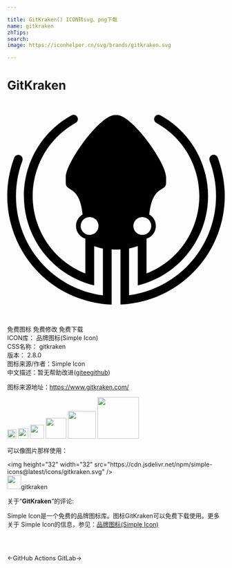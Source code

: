 ```yaml
---

title: GitKraken() ICON转svg、png下载
name: gitkraken
zhTips: 
search: 
image: https://iconhelper.cn/svg/brands/gitkraken.svg

---
```


# GitKraken  <small style="font-size: 60%;font-weight: 100"></small>

<div id="svg" class="svg-wrap">
<svg role="img" viewBox="0 0 24 24" xmlns="http://www.w3.org/2000/svg"><title>GitKraken icon</title><path d="M 23.224627,6.2515925 C 23.132336,6.0010885 22.855463,5.8824285 22.604959,5.9747195 22.420377,6.0406415 22.301717,6.2252235 22.301717,6.4229905 22.301717,6.4757275 22.314902,6.5416495 22.328086,6.5943875 24.477146,12.303241 21.576574,18.671317 15.86772,20.820377 15.089839,21.110435 14.272405,21.321384 13.441787,21.426861 V 16.271751 C 13.771397,16.205829 14.087823,16.113539 14.404249,16.008063 V 20.345737 C 19.849415,19.014111 23.198258,13.529393 21.866631,8.0842275 21.194226,5.3286835 19.401145,2.9686715 16.909289,1.5974925 16.67197,1.4656485 16.381912,1.5579395 16.263253,1.7820745 16.131408,2.0193935 16.223699,2.3094505 16.447835,2.4281105 20.890984,4.8804125 22.499483,10.483792 20.047181,14.926942 19.018797,16.799129 17.35756,18.249416 15.366712,19.027295 V 15.19063 C 15.973195,14.992863 16.395097,14.439118 16.395097,13.793081 16.395097,13.265705 16.131408,12.791066 15.669954,12.527377 16.012749,9.2180875 17.528957,10.088259 17.528957,9.0335055 V 8.4138375 C 17.528957,6.8317075 13.863688,1.6765985 12.149714,1.5579395 12.096976,1.5579395 12.044238,1.5579395 11.991501,1.5579395 11.938763,1.5579395 11.886025,1.5579395 11.833287,1.5579395 10.119313,1.6765985 6.4540444,6.8317075 6.4540444,8.4138375 V 9.0335055 C 6.4540444,10.088259 7.9570684,9.2180875 8.3130474,12.527377 7.8647774,12.791066 7.5879044,13.265705 7.5879044,13.793081 7.5879044,14.439118 8.0098064,14.992863 8.6162894,15.19063 V 19.027295 C 3.9094514,17.168292 1.5889934,11.828603 3.4479964,7.1085795 4.2390614,5.1177325 5.6761634,3.4696795 7.5483514,2.4281105 7.7856704,2.2962665 7.8647774,2.0062095 7.7329334,1.7688895 7.6538264,1.6238615 7.4824294,1.5315705 7.3110314,1.5315705 7.2319254,1.5315705 7.1528184,1.5579395 7.0868964,1.5974925 2.1822924,4.3002985 0.38921136,10.470608 3.1052014,15.388396 4.4763814,17.880251 6.8363924,19.673332 9.5919364,20.345737 V 16.021248 C 9.9083624,16.126724 10.224788,16.219014 10.554399,16.284936 V 21.440044 C 4.5027504,20.635795 0.25736736,15.085155 1.0616164,9.0335055 1.1670924,8.2028865 1.3780424,7.3854525 1.6681004,6.6075715 1.7603904,6.3570675 1.6285464,6.0801955 1.3912274,5.9879045 1.1539074,5.8956135 0.86385036,6.0274575 0.77155936,6.2647775 V 6.2647775 C -1.5620826,12.474639 1.5758094,19.396459 7.7856704,21.716917 8.9854534,22.165188 10.237973,22.415691 11.516861,22.468429 V 16.377228 C 11.688259,16.390411 12.004685,16.390411 12.004685,16.390411 12.004685,16.390411 12.321111,16.390411 12.492509,16.377228 V 22.455246 C 19.124272,22.178373 24.266196,16.588179 23.989323,9.9564145 23.923401,8.7038945 23.672897,7.4513745 23.224627,6.2515925 Z M 14.206483,13.094307 C 14.588831,12.711959 15.208499,12.711959 15.604032,13.094307 15.98638,13.476655 15.98638,14.096322 15.604032,14.491856 15.221683,14.874204 14.602016,14.874204 14.206483,14.491856 14.021901,14.307274 13.916426,14.05677 13.916426,13.793081 13.916426,13.529393 14.021901,13.278889 14.206483,13.094307 Z M 9.7765184,14.491856 C 9.3941704,14.874204 8.7745024,14.874204 8.3921544,14.491856 8.3921544,14.491856 8.3921544,14.491856 8.3921544,14.491856 8.0098064,14.109507 8.0098064,13.476655 8.3921544,13.094307 8.7745024,12.711959 9.4073544,12.711959 9.7897024,13.094307 10.172051,13.48984 10.172051,14.109507 9.7765184,14.491856 Z"/></svg>
</div>
<detail full-name='gitkraken'></detail>

<div class="detail-page">
<p>
<span><span class="badge-success badge">免费图标</span> <span class="badge-success badge">免费修改</span>  <span class="badge-success badge">免费下载</span> </span>
<br/>
<span>
ICON库：
<span class="badge-secondary badge">品牌图标(Simple Icon)</span> 
</span>
<br/>
<span>
CSS名称：
<span class="badge-secondary badge">gitkraken</span> 
</span>

<br/>
<span>
版本：
<span class="badge-secondary badge">2.8.0</span> 
</span>
<br/>
<span>图标来源/作者：<span class="badge-light badge">Simple Icon</span></span> 
<br/>
<span class="zh-detail">中文描述：暂无<span class="help-link"><span>帮助改进</span>(<a href="https://gitee.com/liuwave/icon-helper/edit/master/json/brands/gitkraken.json" target="_blank" rel="noopener noreferrer">gitee</a><a href="https://github.com/liuwave/icon-helper/edit/master/json/brands/gitkraken.json" target="_blank" rel="noopener noreferrer">github</a></span>)</span><br/>
</p>
</div><div class="description description alert alert-light"><p>图标来源地址：<a href="https://www.gitkraken.com/" target="_blank" rel="noopener noreferrer">https://www.gitkraken.com/</a></p></div>
<div class="alert alert-dark">
<img height="21" width="21" src="https://cdn.jsdelivr.net/npm/simple-icons@latest/icons/gitkraken.svg" />
<img height="24" width="24" src="https://cdn.jsdelivr.net/npm/simple-icons@latest/icons/gitkraken.svg" />
<img height="32" width="32" src="https://cdn.jsdelivr.net/npm/simple-icons@latest/icons/gitkraken.svg" />
<img height="48" width="48" src="https://cdn.jsdelivr.net/npm/simple-icons@latest/icons/gitkraken.svg" />
<img height="64" width="64" src="https://cdn.jsdelivr.net/npm/simple-icons@latest/icons/gitkraken.svg" />
<img height="96" width="96" src="https://cdn.jsdelivr.net/npm/simple-icons@latest/icons/gitkraken.svg" />

</div>
<div>
  <p>可以像图片那样使用：    
  </p>
  <div class="alert alert-primary" style="font-size: 14px">
    &lt;img height="32" width="32" src="https://cdn.jsdelivr.net/npm/simple-icons@latest/icons/gitkraken.svg" /&gt;
    <copy-btn content='<img height="32" width="32" src="https://cdn.jsdelivr.net/npm/simple-icons@latest/icons/gitkraken.svg" />'></copy-btn>
  </div>
  <div class="alert alert-secondary">
    <img height="32" width="32" src="https://cdn.jsdelivr.net/npm/simple-icons@latest/icons/gitkraken.svg" />gitkraken
    <copy-btn content="gitkraken" btn-title="复制图标名称"></copy-btn>
  </div>
</div>
<div class="icon-detail__container">
<p>关于“<b>GitKraken</b>”的评论:</p>
</div>
<Vssue title="关于“GitKraken”的评论" />
<div><p>Simple Icon是一个免费的品牌图标库。图标GitKraken可以免费下载使用。更多关于  Simple Icon的信息，参见：<a target="_blank" href="https://iconhelper.cn/brands.html">品牌图标(Simple Icon)</a>
</p></div>


<div style="padding:2rem 0 " class="page-nav"><p class="inner"><span class="prev">←<router-link to="/icon/github-actions.html">GitHub Actions</router-link></span> <span class="next"><router-link to="/icon/gitlab.html">GitLab</router-link>→</span></p></div>
